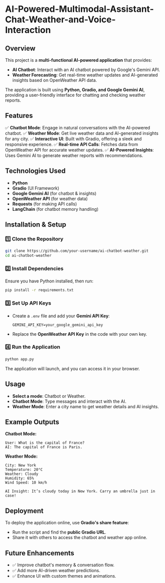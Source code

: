 # AI-Powered-Multimodal-Assistant-Chat-Weather-and-Voice-Interaction
## Overview
This project is a **multi-functional AI-powered application** that provides:
- **AI Chatbot**: Interact with an AI chatbot powered by Google's Gemini API.
- **Weather Forecasting**: Get real-time weather updates and AI-generated insights based on OpenWeather API data.

The application is built using **Python, Gradio, and Google Gemini AI**, providing a user-friendly interface for chatting and checking weather reports.

## Features
✅ **Chatbot Mode**: Engage in natural conversations with the AI-powered chatbot.
✅ **Weather Mode**: Get live weather data and AI-generated insights for any city.
✅ **Interactive UI**: Built with Gradio, offering a sleek and responsive experience.
✅ **Real-time API Calls**: Fetches data from OpenWeather API for accurate weather updates.
✅ **AI-Powered Insights**: Uses Gemini AI to generate weather reports with recommendations.

## Technologies Used
- **Python**
- **Gradio** (UI Framework)
- **Google Gemini AI** (for chatbot & insights)
- **OpenWeather API** (for weather data)
- **Requests** (for making API calls)
- **LangChain** (for chatbot memory handling)

## Installation & Setup
### 1️⃣ Clone the Repository
```sh
git clone https://github.com/your-username/ai-chatbot-weather.git
cd ai-chatbot-weather
```

### 2️⃣ Install Dependencies
Ensure you have Python installed, then run:
```sh
pip install -r requirements.txt
```

### 3️⃣ Set Up API Keys
- Create a `.env` file and add your **Gemini API Key**:
  ```env
  GEMINI_API_KEY=your_google_gemini_api_key
  ```
- Replace the **OpenWeather API Key** in the code with your own key.

### 4️⃣ Run the Application
```sh
python app.py
```

The application will launch, and you can access it in your browser.

## Usage
- **Select a mode**: Chatbot or Weather.
- **Chatbot Mode**: Type messages and interact with the AI.
- **Weather Mode**: Enter a city name to get weather details and AI insights.

## Example Outputs
**Chatbot Mode:**
```
User: What is the capital of France?
AI: The capital of France is Paris.
```

**Weather Mode:**
```
City: New York
Temperature: 20°C
Weather: Cloudy
Humidity: 65%
Wind Speed: 10 km/h

AI Insight: It’s cloudy today in New York. Carry an umbrella just in case!
```

## Deployment
To deploy the application online, use **Gradio's share feature**:
- Run the script and find the **public Gradio URL**.
- Share it with others to access the chatbot and weather app online.

## Future Enhancements
- ✅ Improve chatbot's memory & conversation flow.
- ✅ Add more AI-driven weather predictions.
- ✅ Enhance UI with custom themes and animations.




